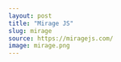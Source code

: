 ```yaml
---
layout: post
title: "Mirage JS"
slug: mirage
source: https://miragejs.com/
image: mirage.png
---
```


